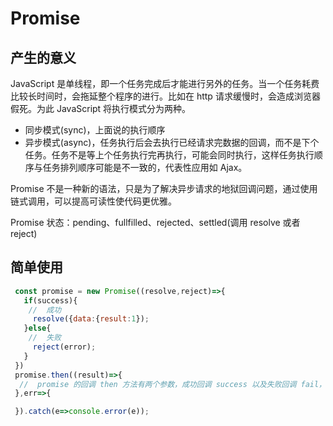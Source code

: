 <!--
 * @Author: your name
 * @Date: 2020-03-18 09:35:34
 * @LastEditTime: 2021-08-19 17:13:35
 * @LastEditors: Please set LastEditors
 * @Description: In User Settings Edit
 * @FilePath: \vue-note\ES6\Promise.md
 -->

# Promise

## 产生的意义

JavaScript 是单线程，即一个任务完成后才能进行另外的任务。当一个任务耗费比较长时间时，会拖延整个程序的进行。比如在 http 请求缓慢时，会造成浏览器假死。为此 JavaScript 将执行模式分为两种。

- 同步模式(sync)，上面说的执行顺序
- 异步模式(async)，任务执行后会去执行已经请求完数据的回调，而不是下个任务。任务不是等上个任务执行完再执行，可能会同时执行，这样任务执行顺序与任务排列顺序可能是不一致的，代表性应用如 Ajax。

Promise 不是一种新的语法，只是为了解决异步请求的地狱回调问题，通过使用链式调用，可以提高可读性使代码更优雅。

Promise 状态：pending、fullfilled、rejected、settled(调用 resolve 或者 reject)

## 简单使用

```javascript
 const promise = new Promise((resolve,reject)=>{
   if(success){
    //  成功
     resolve({data:{result:1});
   }else{
    //  失败
     reject(error);
   }
 })
 promise.then((result)=>{
  //  promise 的回调 then 方法有两个参数，成功回调 success 以及失败回调 fail，这两个参数必须是函数，否则 promise 返回的数据会一直向下传递
 },err=>{

 }).catch(e=>console.error(e));
```
